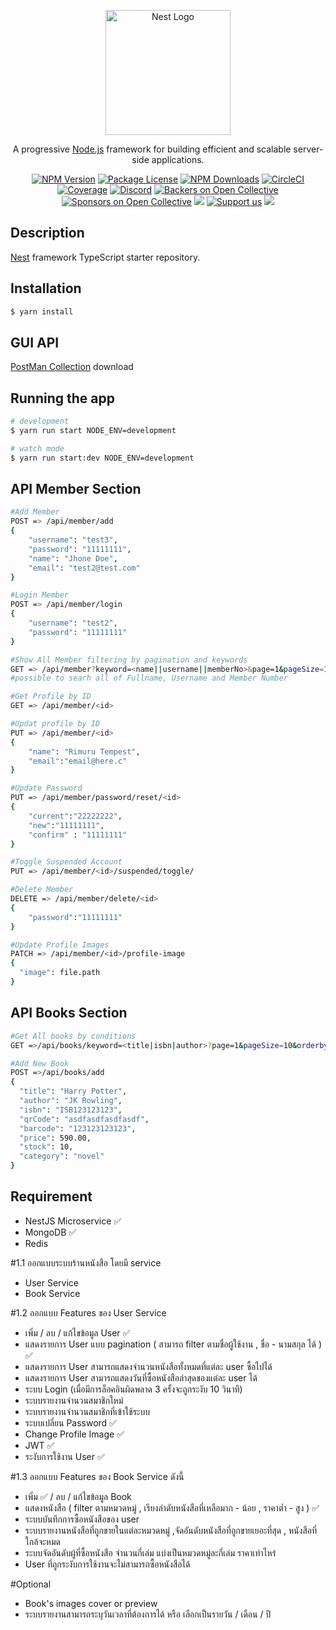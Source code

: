 <p align="center">
  <a href="http://nestjs.com/" target="blank"><img src="https://nestjs.com/img/logo-small.svg" width="200" alt="Nest Logo" /></a>
</p>

[circleci-image]: https://img.shields.io/circleci/build/github/nestjs/nest/master?token=abc123def456
[circleci-url]: https://circleci.com/gh/nestjs/nest

  <p align="center">A progressive <a href="http://nodejs.org" target="_blank">Node.js</a> framework for building efficient and scalable server-side applications.</p>
    <p align="center">
<a href="https://www.npmjs.com/~nestjscore" target="_blank"><img src="https://img.shields.io/npm/v/@nestjs/core.svg" alt="NPM Version" /></a>
<a href="https://www.npmjs.com/~nestjscore" target="_blank"><img src="https://img.shields.io/npm/l/@nestjs/core.svg" alt="Package License" /></a>
<a href="https://www.npmjs.com/~nestjscore" target="_blank"><img src="https://img.shields.io/npm/dm/@nestjs/common.svg" alt="NPM Downloads" /></a>
<a href="https://circleci.com/gh/nestjs/nest" target="_blank"><img src="https://img.shields.io/circleci/build/github/nestjs/nest/master" alt="CircleCI" /></a>
<a href="https://coveralls.io/github/nestjs/nest?branch=master" target="_blank"><img src="https://coveralls.io/repos/github/nestjs/nest/badge.svg?branch=master#9" alt="Coverage" /></a>
<a href="https://discord.gg/G7Qnnhy" target="_blank"><img src="https://img.shields.io/badge/discord-online-brightgreen.svg" alt="Discord"/></a>
<a href="https://opencollective.com/nest#backer" target="_blank"><img src="https://opencollective.com/nest/backers/badge.svg" alt="Backers on Open Collective" /></a>
<a href="https://opencollective.com/nest#sponsor" target="_blank"><img src="https://opencollective.com/nest/sponsors/badge.svg" alt="Sponsors on Open Collective" /></a>
  <a href="https://paypal.me/kamilmysliwiec" target="_blank"><img src="https://img.shields.io/badge/Donate-PayPal-ff3f59.svg"/></a>
    <a href="https://opencollective.com/nest#sponsor"  target="_blank"><img src="https://img.shields.io/badge/Support%20us-Open%20Collective-41B883.svg" alt="Support us"></a>
  <a href="https://twitter.com/nestframework" target="_blank"><img src="https://img.shields.io/twitter/follow/nestframework.svg?style=social&label=Follow"></a>
</p>
  <!--[![Backers on Open Collective](https://opencollective.com/nest/backers/badge.svg)](https://opencollective.com/nest#backer)
  [![Sponsors on Open Collective](https://opencollective.com/nest/sponsors/badge.svg)](https://opencollective.com/nest#sponsor)-->

## Description

[Nest](https://github.com/nestjs/nest) framework TypeScript starter repository.

## Installation

```bash
$ yarn install
```

## GUI API

[PostMan Collection](https://github.com/prohunterallen/thelibrarian/blob/main/TheLibrarian.postman_collection.json) download

## Running the app

```bash
# development
$ yarn run start NODE_ENV=development

# watch mode
$ yarn run start:dev NODE_ENV=development

```

## API Member Section

```bash
#Add Member
POST => /api/member/add
{
    "username": "test3",
    "password": "11111111",
    "name": "Jhone Doe",
    "email": "test2@test.com"
}

#Login Member
POST => /api/member/login
{
    "username": "test2",
    "password": "11111111"
}

#Show All Member filtering by pagination and keywords
GET => /api/member?keyword=<name||username||memberNo>&page=1&pageSize=10
#possible to searh all of Fullname, Username and Member Number

#Get Profile by ID
GET => /api/member/<id>

#Updat profile by ID
PUT => /api/member/<id>
{
    "name": "Rimuru Tempest",
    "email":"email@here.c"
}

#Update Password
PUT => /api/member/password/reset/<id>
{
    "current":"22222222",
    "new":"11111111",
    "confirm" : "11111111"
}

#Toggle Suspended Account
PUT => /api/member/<id>/suspended/toggle/

#Delete Member
DELETE => /api/member/delete/<id>
{
    "password":"11111111"
}

#Update Profile Images
PATCH => /api/member/<id>/profile-image
{
  "image": file.path
}

```

## API Books Section

```bash
#Get All books by conditions
GET =>/api/books/keyword=<title|isbn|author>?page=1&pageSize=10&orderby=stock&sorting=desc

#Add New Book
POST =>/api/books/add
{
  "title": "Harry Potter",
  "author": "JK Rowling",
  "isbn": "ISB123123123",
  "qrCode": "asdfasdfasdfasdf",
  "barcode": "123123123123",
  "price": 590.00,
  "stock": 10,
  "category": "novel"
}

```

## Requirement

- NestJS Microservice ✅
- MongoDB ✅
- Redis

#1.1 ออกแบบระบบร้านหนังสือ โดยมี service

- User Service
- Book Service

#1.2 ออกแบบ Features ของ User Service

- เพิ่ม / ลบ / แก้ไขข้อมูล User ✅
- แสดงรายการ User แบบ pagination ( สามารถ filter ตามชื่อผู้ใช้งาน , ชื่อ - นามสกุล ได้ ) ✅
- แสดงรายการ User สามารถแสดงจำนวนหนังสือทั้งหมดที่แต่ละ user ซื้อไปได้
- แสดงรายการ User สามารถแสดงวันที่ซื้อหนังสือล่าสุดของแต่ละ user ได้
- ระบบ Login (เมื่อมีการล็อคอินผิดพลาด 3 ครั้งจะถูกระงับ 10 วินาที)
- ระบบรายงานจำนวนสมาชิกใหม่
- ระบบรายงานจำนวนสมาชิกที่เข้าใช้ระบบ
- ระบบเปลี่ยน Password ✅
- Change Profile Image ✅
- JWT ✅
- ระงับการใช้งาน User ✅

#1.3 ออกแบบ Features ของ Book Service ดังนี้

- เพิ่ม ✅ / ลบ / แก้ไขข้อมูล Book
- แสดงหนังสือ ( filter ตามหมวดหมู่ , เรียงลำดับหนังสือที่เหลือมาก - น้อย , ราคาต่ำ - สูง ) ✅
- ระบบบันทึกการซื้อหนังสือของ user
- ระบบรายงานหนังสือที่ถูกขายในแต่ละหมวดหมู่ ,จัดอันดับหนังสือที่ถูกขายเยอะที่สุด , หนังสือที่ใกล้จะหมด
- ระบบจัดอันดับผู้ที่ซื้อหนังสือ จำนวนกี่เล่ม แบ่งเป็นหมวดหมู่ละกี่เล่ม ราคาเท่าไหร่
- User ที่ถูกระงับการใช้งานจะไม่สามารถซื้อหนังสือได้

#Optional

- Book's images cover or preview
- ระบบรายงานสามารถระบุวันเวลาที่ต้องการได้ หรือ เลือกเป็นรายวัน / เดือน / ปี

